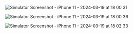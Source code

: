 ![Simulator Screenshot - iPhone 11 - 2024-03-19 at 18 00 31](https://github.com/furkanislam/Kenny/assets/65629988/36469916-f4c9-42ff-ad43-f2ad95bcd206)

![Simulator Screenshot - iPhone 11 - 2024-03-19 at 18 00 36](https://github.com/furkanislam/Kenny/assets/65629988/a420bd35-4cae-41b4-b07c-388c64d2dfd7)

![Simulator Screenshot - iPhone 11 - 2024-03-19 at 18 02 33](https://github.com/furkanislam/Kenny/assets/65629988/4739ed30-9d8c-4466-9b29-ba2d1cba23db)
